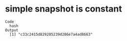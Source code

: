 # simple snapshot is constant

    Code
      hash
    Output
      [1] "c33c2415d829205239d286e7a4ad8663"


